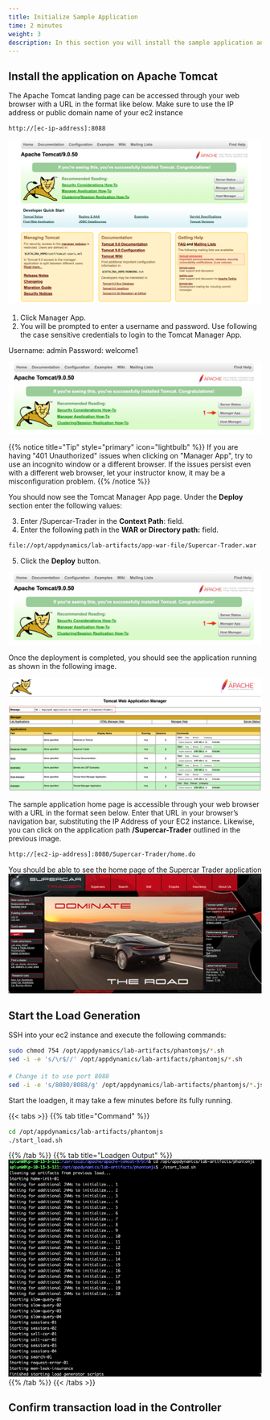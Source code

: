 ```yaml
---
title: Initialize Sample Application
time: 2 minutes
weight: 3
description: In this section you will install the sample application and begin the load generation
---
```


## Install the application on Apache Tomcat

The Apache Tomcat landing page can be accessed through your web browser with a URL in the format like below. Make sure to use the IP address or public domain name of your ec2 instance

```bash
http://[ec-ip-address]:8088
```
![Tomcat Landing Page](images/Apache_Tomcat_landingpage.png)


1. Click Manager App.
2. You will be prompted to enter a username and password. Use following the case sensitive credentials to login to the Tomcat Manager App.

Username: admin
Password: welcome1

![Manager App](images/managerApp.png)

{{% notice title="Tip" style="primary"  icon="lightbulb" %}}
If you are having "401 Unauthorized" issues when clicking on "Manager App", try to use an incognito window or a different browser. If the issues persist even with a different web browser, let your instructor know, it may be a misconfiguration problem.
{{% /notice %}}

You should now see the Tomcat Manager App page. Under the **Deploy** section enter the following values:

3. Enter /Supercar-Trader in the **Context Path**: field.
4. Enter the following path in the **WAR or Directory path:** field.

```bash
file://opt/appdynamics/lab-artifacts/app-war-file/Supercar-Trader.war
```

5. Click the **Deploy** button.

![App Config](images/managerApp.png)

Once the deployment is completed, you should see the application running as shown in the following image.

![App deployment](images/appDeployed.png)

The sample application home page is accessible through your web browser with a URL in the format seen below. Enter that URL in your browser’s navigation bar, substituting the IP Address of your EC2 instance. Likewise, you can click on the application path **/Supercar-Trader** outlined in the previous image. 

```bash
http://[ec2-ip-address]:8080/Supercar-Trader/home.do
``` 

You should be able to see the home page of the Supercar Trader application 
![Supercar Trade Home Page](images/SuperCarHomePage.png)


## Start the Load Generation

SSH into your ec2 instance and execute the following commands:

```bash
sudo chmod 754 /opt/appdynamics/lab-artifacts/phantomjs/*.sh
sed -i -e 's/\r$//' /opt/appdynamics/lab-artifacts/phantomjs/*.sh

# Change it to use port 8088
sed -i -e 's/8080/8088/g' /opt/appdynamics/lab-artifacts/phantomjs/*.js
```

Start the loadgen, it may take a few minutes before its fully running. 

{{< tabs >}}
{{% tab title="Command" %}}
``` bash
cd /opt/appdynamics/lab-artifacts/phantomjs
./start_load.sh
```
{{% /tab %}}
{{% tab title="Loadgen Output" %}}
![loadge complete](images/loadgen-complete.png) 
{{% /tab %}}
{{< /tabs >}}


## Confirm transaction load in the Controller
